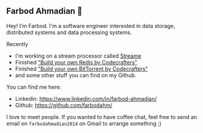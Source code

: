 ## Farbod Ahmadian 👋

Hey! I'm Farbod. I'm a software engineer interested in
data storage, distributed systems and data processing systems.

Recently
- I'm working on a stream processor called [Streame](https://github.com/farbodahm/streame)
- Finished ["Build your own Redis by Codecrafters"](https://github.com/farbodahm/codecrafters-redis-go)
- Finished ["Build your own BitTorrent by Codecrafters"](https://github.com/farbodahm/codecrafters-bittorrent-go)
- and some other stuff you can find on my Github.

You can find me here:

- Linkedin: https://www.linkedin.com/in/farbod-ahmadian/
- ️Github: https://github.com/farbodahm/

I love to meet people. If you wanted to have coffee chat,
feel free to send an email on `farbodahmadian2014` on Gmail to arrange something ;)
